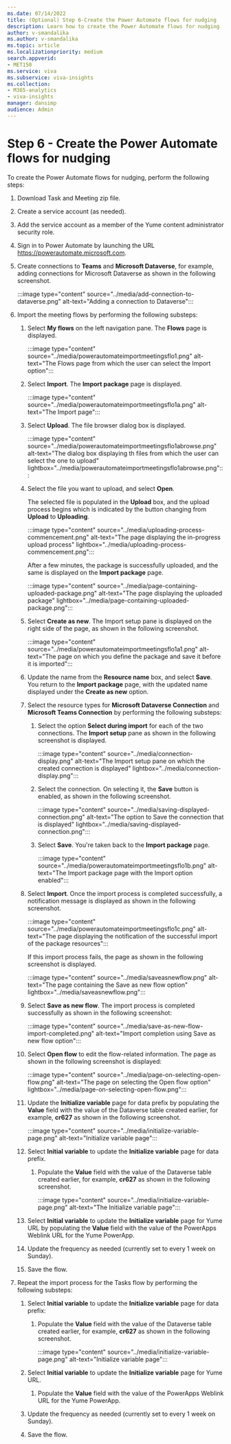 ```yaml
---
ms.date: 07/14/2022
title: (Optional) Step 6-Create the Power Automate flows for nudging
description: Learn how to create the Power Automate flows for nudging
author: v-smandalika
ms.author: v-smandalika
ms.topic: article
ms.localizationpriority: medium 
search.appverid:
- MET150
ms.service: viva 
ms.subservice: viva-insights
ms.collection: 
- M365-analytics
- viva-insights
manager: dansimp
audience: Admin
---
```


# Step 6 - Create the Power Automate flows for nudging

To create the Power Automate flows for nudging, perform the following steps:
1. Download Task and Meeting zip file.
1. Create a service account (as needed).
1. Add the service account as a member of the Yume content administrator security role.
1. Sign in to Power Automate by launching the URL https://powerautomate.microsoft.com.
1. Create connections to **Teams** and **Microsoft Dataverse**, for example, adding connections for Microsoft Dataverse as shown in the following screenshot.

   :::image type="content" source="../media/add-connection-to-dataverse.png" alt-text="Adding a connection to Dataverse":::

1. Import the meeting flows by performing the following substeps:
    1. Select **My flows** on the left navigation pane. The **Flows** page is displayed.
    
       :::image type="content" source="../media/powerautomateimportmeetingsflo1.png" alt-text="The Flows page from which the user can select the Import option":::

    1. Select **Import**. The **Import package** page is displayed.
    
       :::image type="content" source="../media/powerautomateimportmeetingsflo1a.png" alt-text="The Import page":::

    1.  Select **Upload**. The file browser dialog box is displayed.
    
        :::image type="content" source="../media/powerautomateimportmeetingsflo1abrowse.png" alt-text="The dialog box displaying th files from which the user can select the one to upload" lightbox="../media/powerautomateimportmeetingsflo1abrowse.png":::

    1. Select the file you want to upload, and select **Open**.
    
       The selected file is populated in the **Upload** box, and the upload process begins which is indicated by the button changing from **Upload** to **Uploading**.

       :::image type="content" source="../media/uploading-process-commencement.png" alt-text="The page displaying the in-progress upload process" lightbox="../media/uploading-process-commencement.png":::

       After a few minutes, the package is successfully uploaded, and the same is displayed on the **Import package** page.

       :::image type="content" source="../media/page-containing-uploaded-package.png" alt-text="The page displaying the uploaded package" lightbox="../media/page-containing-uploaded-package.png":::
     
    1. Select **Create as new**. The Import setup pane is displayed on the right side of the page, as shown in the following screenshot.
    
       :::image type="content" source="../media/powerautomateimportmeetingsflo1a1.png" alt-text="The page on which you define the package and save it before it is imported":::

    1. Update the name from the **Resource name** box, and select **Save**. You return to the **Import package** page, with the updated name displayed under the **Create as new** option.
    1. Select the resource types for **Microsoft Dataverse Connection** and **Microsoft Teams Connection** by performing the following substeps:
        1. Select the option **Select during import** for each of the two connections.
           The **Import setup** pane as shown in the following screenshot is displayed.

           :::image type="content" source="../media/connection-display.png" alt-text="The Import setup pane on which the created connection is displayed" lightbox="../media/connection-display.png":::

        1. Select the connection. On selecting it, the **Save** button is enabled, as shown in the following screenshot.
        
           :::image type="content" source="../media/saving-displayed-connection.png" alt-text="The option to Save the connection that is displayed" lightbox="../media/saving-displayed-connection.png":::

        1. Select **Save**. You're taken back to the **Import package** page.

           :::image type="content" source="../media/powerautomateimportmeetingsflo1b.png" alt-text="The Import package page with the Import option enabled":::  

    1. Select **Import**. Once the import process is completed successfully, a notification message is displayed as shown in the following screenshot.
   
       :::image type="content" source="../media/powerautomateimportmeetingsflo1c.png" alt-text="The page displaying the notification of the successful import of the package resources":::

       If this import process fails, the page as shown in the following screenshot is displayed.

       :::image type="content" source="../media/saveasnewflow.png" alt-text="The page containing the Save as new flow option" lightbox="../media/saveasnewflow.png":::
           
    1. Select **Save as new flow**. The import process is completed successfully as shown in the following screenshot:
    
       :::image type="content" source="../media/save-as-new-flow-import-completed.png" alt-text="Import completion using Save as new flow option":::
         
    1. Select **Open flow** to edit the flow-related information. The page as shown in the following screenshot is displayed:
    
       :::image type="content" source="../media/page-on-selecting-open-flow.png" alt-text="The page on selecting the Open flow option" lightbox="../media/page-on-selecting-open-flow.png":::
       
    1. Update the **Initialize variable** page for data prefix by populating the **Value** field with the value of the Dataverse table created earlier, for example, **cr627** as shown in the following screenshot.
      
       :::image type="content" source="../media/initialize-variable-page.png" alt-text="Initialize variable page":::

    1. Select **Initial variable** to update the **Initialize variable** page for data prefix.
        1. Populate the **Value** field with the value of the Dataverse table created earlier, for example, **cr627** as shown in the following screenshot.
        
           :::image type="content" source="../media/initialize-variable-page.png" alt-text="The Initialize variable page":::

    1. Select **Initial variable** to update the **Initialize variable** page for Yume URL by populating the **Value** field with the value of the PowerApps Weblink URL for the Yume PowerApp.
    1. Update the frequency as needed (currently set to every 1 week on Sunday).
    1. Save the flow.
1. Repeat the import process for the Tasks flow by performing the following substeps:
    1. Select **Initial variable** to update the **Initialize variable** page for data prefix:
        1. Populate the **Value** field with the value of the Dataverse table created earlier, for example, **cr627** as shown in the following screenshot.
        
           :::image type="content" source="../media/initialize-variable-page.png" alt-text="Initialize variable page":::

    1. Select **Initial variable** to update the **Initialize variable** page for Yume URL.
        1. Populate the **Value** field with the value of the PowerApps Weblink URL for the Yume PowerApp.
    1. Update the frequency as needed (currently set to every 1 week on Sunday).
    1. Save the flow.
